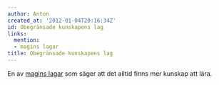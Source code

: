 ```yaml
---
author: Anton
created_at: '2012-01-04T20:16:34Z'
id: Obegränsade kunskapens lag
links:
  mention:
  - magins lagar
title: Obegränsade kunskapens lag
---
```


En av [magins lagar] som säger att det alltid finns mer kunskap att lära.

  [magins lagar]: magins_lagar
